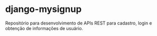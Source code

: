 # django-mysignup
Repositório para desenvolvimento de APIs REST para cadastro, login e obtenção de informações de usuário.
